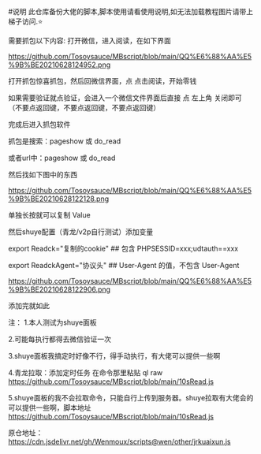 #说明
此仓库备份大佬的脚本,脚本使用请看使用说明,如无法加载教程图片请带上梯子访问.⭐

需要抓包以下内容:
打开微信，进入阅读，在如下界面

https://github.com/Tosoysauce/MBscript/blob/main/QQ%E6%88%AA%E5%9B%BE20210628124952.png

打开抓包惊喜抓包，然后回微信界面，点 点击阅读，开始零钱

如果需要验证就点验证，会进入一个微信文件界面后直接 点 左上角 关闭即可 （不要点返回键，不要点返回键，不要点返回键）

完成后进入抓包软件

抓包是搜索：pageshow 或 do_read 

或者url中：pageshow 或 do_read 

然后找如下图中的东西

https://github.com/Tosoysauce/MBscript/blob/main/QQ%E6%88%AA%E5%9B%BE20210628122128.png

单独长按就可以复制 Value 

然后shuye配置（青龙/v2p自行测试）添加变量

export Readck="复制的cookie"  ## 包含 PHPSESSID=xxx;udtauth==xxx

export ReadckAgent="协议头"  ## User-Agent 的值，不包含 User-Agent

https://github.com/Tosoysauce/MBscript/blob/main/QQ%E6%88%AA%E5%9B%BE20210628122906.png

添加完就如此

注：
1.本人测试为shuye面板

2.可能每执行都得去微信验证一次

3.shuye面板我搞定时好像不行，得手动执行，有大佬可以提供一些啊

4.青龙拉取：添加定时任务 在命令那里粘贴 ql raw https://github.com/Tosoysauce/MBscript/blob/main/10sRead.js

5.shuye面板的我不会拉取命令，只能自行上传到服务器。shuye拉取有大佬会的可以提供一些啊，脚本地址
https://github.com/Tosoysauce/MBscript/blob/main/10sRead.js

原仓地址：https://cdn.jsdelivr.net/gh/Wenmoux/scripts@wen/other/jrkuaixun.js

